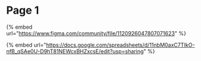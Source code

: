 # Page 1



{% embed url="https://www.figma.com/community/file/1120926047807071623" %}





{% embed url="https://docs.google.com/spreadsheets/d/11nbM0axC7TIkO-nfB_qSAe0U-D9hT81NEWcxBHZxcsE/edit?usp=sharing" %}

